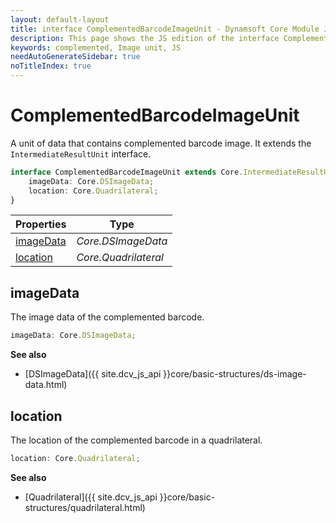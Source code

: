 ```yaml
---
layout: default-layout
title: interface ComplementedBarcodeImageUnit - Dynamsoft Core Module JS Edition API Reference
description: This page shows the JS edition of the interface ComplementedBarcodeImageUnit in Dynamsoft Core Module.
keywords: complemented, Image unit, JS
needAutoGenerateSidebar: true
noTitleIndex: true
---
```


# ComplementedBarcodeImageUnit

A unit of data that contains complemented barcode image. It extends the `IntermediateResultUnit` interface.

```typescript
interface ComplementedBarcodeImageUnit extends Core.IntermediateResultUnit {
    imageData: Core.DSImageData;
    location: Core.Quadrilateral;
}
```

| Properties              | Type                 |
| ----------------------- | -------------------- |
| [imageData](#imagedata) | *Core.DSImageData*   |
| [location](#location)   | *Core.Quadrilateral* |

## imageData

The image data of the complemented barcode.

```typescript
imageData: Core.DSImageData;
```

**See also**

* [DSImageData]({{ site.dcv_js_api }}core/basic-structures/ds-image-data.html)

## location

The location of the complemented barcode in a quadrilateral.

```typescript
location: Core.Quadrilateral;
```

**See also**

* [Quadrilateral]({{ site.dcv_js_api }}core/basic-structures/quadrilateral.html)